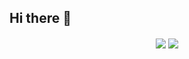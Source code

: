 ## Hi there 👋

<!--
**muhammed-emir-guncu/muhammed-emir-guncu** is a ✨ _special_ ✨ repository because its `README.md` (this file) appears on your GitHub profile.

Here are some ideas to get you started:

- 🔭 I’m currently working on ...
- 🌱 I’m currently learning ...
- 👯 I’m looking to collaborate on ...
- 🤔 I’m looking for help with ...
- 💬 Ask me about ...
- 📫 How to reach me: ...
- 😄 Pronouns: ...
- ⚡ Fun fact: ...
-->

 <div align=center>
    <img align="center" src="https://github-readme-stats.vercel.app/api/top-langs/?username=muhammed-emir-guncu&theme=aura_dark&langs_count=3" />
    <img align="center" src="https://github-readme-stats.vercel.app/api?username=muhammed-emir-guncu&theme=aura_dark&show_icons=true&line_height=27&count_private=true&" />
    <!--<img align="center" src="https://activity-graph.herokuapp.com/graph?username=muhammed-emir-guncu&theme=aura_dark&hide_border=true" width="80%"/>-->
  </div>
